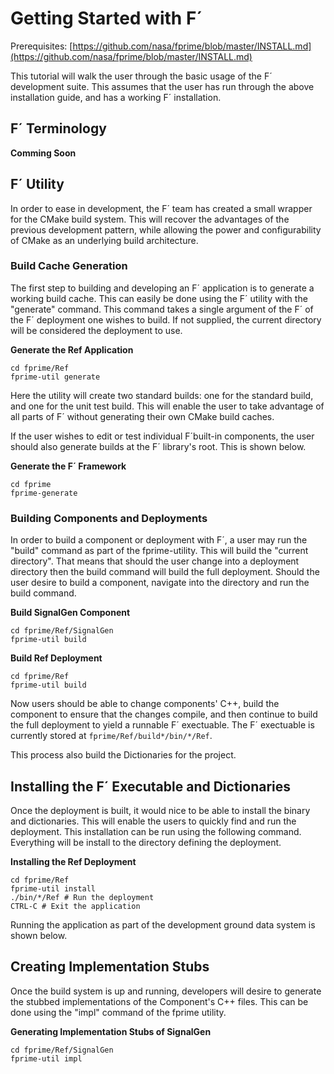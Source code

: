# Getting Started with F´

Prerequisites: [https://github.com/nasa/fprime/blob/master/INSTALL.md](https://github.com/nasa/fprime/blob/master/INSTALL.md)

This tutorial will walk the user through the basic usage of the F´ development suite. This assumes that the user has run
through the above installation guide, and has a working F´ installation.

## F´ Terminology
**Comming Soon**

## F´ Utility

In order to ease in development, the F´ team has created a small wrapper for the CMake build system. This will recover the
advantages of the previous development pattern, while allowing the power and configurability of CMake as an underlying
build architecture.

### Build Cache Generation

The first step to building and developing an F´ application is to generate a working build cache. This can easily be done
using the F´ utility with the "generate" command. This command takes a single argument of the F´ of the F´ deployment one
wishes to build.  If not supplied, the current directory will be considered the deployment to use.

**Generate the Ref Application**
```
cd fprime/Ref
fprime-util generate
```

Here the utility will create two standard builds: one for the standard build, and one for the unit test build. This will enable
the user to take advantage of all parts of F´ without generating their own CMake build caches.

If the user wishes to edit or test individual F´built-in components, the user should also generate builds at the F´ library's
root. This is shown below.

**Generate the F´ Framework**
```
cd fprime
fprime-generate
```

### Building Components and Deployments

In order to build a component or deployment with F´, a user may run the "build" command as part of the fprime-utility. This
will build the "current directory". That means that should the user change into a deployment directory then the build command
will build the full deployment. Should the user desire to build a component, navigate into the directory and run the build
command.

**Build SignalGen Component**
```
cd fprime/Ref/SignalGen
fprime-util build
```

**Build Ref Deployment**
```
cd fprime/Ref
fprime-util build
```

Now users should be able to change components' C++, build the component to ensure that the changes compile, and then continue
to build the full deployment to yield a runnable F´ exectuable. The F´ exectuable is currently stored at
`fprime/Ref/build*/bin/*/Ref`.

This process also build the Dictionaries for the project.

## Installing the F´ Executable and Dictionaries

Once the deployment is built, it would nice to be able to install the binary and dictionaries. This will enable the users to
quickly find and run the deployment. This installation can be run using the following command. Everything will be install to
the directory defining the deployment.

**Installing the Ref Deployment**
```
cd fprime/Ref
fprime-util install
./bin/*/Ref # Run the deployment
CTRL-C # Exit the application
```
Running the application as part of the development ground data system is shown below.

## Creating Implementation Stubs

Once the build system is up and running, developers will desire to generate the stubbed implementations of the Component's C++
files. This can be done using the "impl" command of the fprime utility.

**Generating Implementation Stubs of SignalGen**
```
cd fprime/Ref/SignalGen
fprime-util impl
```








